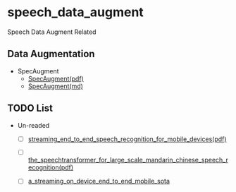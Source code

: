 # speech_data_augment
Speech Data Augment Related


## Data Augmentation
- SpecAugment
    - [SpecAugment(pdf)][1]
    - [SpecAugment(md)][2]

## TODO List
- Un-readed
    - [ ] [streaming_end_to_end_speech_recognition_for_mobile_devices(pdf)][3]
    - [ ] [the_speechtransformer_for_large_scale_mandarin_chinese_speech_recognition(pdf)][4]
    - [ ] [a_streaming_on_device_end_to_end_mobile_sota][5]


[1]:pdf/SpecAugment.pdf
[2]:md/SpecAugment.md
[3]:pdf/streaming_end_to_end_speech_recognition_for_mobile_devices.pdf
[4]:pdf/the_speechtransformer_for_large_scale_mandarin_chinese_speech_recognition.pdf
[5]:pdf/a_streaming_on_device_end_to_end_mobile_sota.pdf